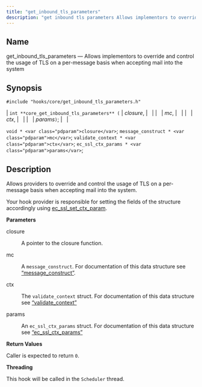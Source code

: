 ```yaml
---
title: "get_inbound_tls_parameters"
description: "get inbound tls parameters Allows implementors to override and control the usage of TLS on a per message basis when accepting mail into the system int core get inbound tls parameters closure mc ctx params void closure message construct mc validate context ctx ec ssl ctx params params Allows providers..."
---
```


<a name="hooks.core.get_inbound_tls_parameters"></a> 
## Name

get_inbound_tls_parameters — Allows implementors to override and control the usage of TLS on a per-message basis when accepting mail into the system

## Synopsis

`#include "hooks/core/get_inbound_tls_parameters.h"`

| `int **core_get_inbound_tls_parameters** (` | <var class="pdparam">closure</var>, |   |
|   | <var class="pdparam">mc</var>, |   |
|   | <var class="pdparam">ctx</var>, |   |
|   | <var class="pdparam">params</var>`)`; |   |

`void * <var class="pdparam">closure</var>`;
`message_construct * <var class="pdparam">mc</var>`;
`validate_context * <var class="pdparam">ctx</var>`;
`ec_ssl_ctx_params * <var class="pdparam">params</var>`;<a name="idp45562480"></a> 
## Description

Allows providers to override and control the usage of TLS on a per-message basis when accepting mail into the system.

Your hook provider is responsible for setting the fields of the structure accordingly using [ec_ssl_set_ctx_param](/momentum/3/3-api/apis-ec-ssl-set-ctx-param).

**<a name="idp45564896"></a> Parameters**

<dl class="variablelist">

<dt>closure</dt>

<dd>

A pointer to the closure function.

</dd>

<dt>mc</dt>

<dd>

A `message_construct`. For documentation of this data structure see [“message_construct”](/momentum/3/3-api/structs-message-construct).

</dd>

<dt>ctx</dt>

<dd>

The `validate_context` struct. For documentation of this data structure see [“validate_context”](/momentum/3/3-api/structs-validate-context)

</dd>

<dt>params</dt>

<dd>

An `ec_ssl_ctx_params` struct. For documentation of this data structure see [“ec_ssl_ctx_params”](/momentum/3/3-api/structs-ec-ssl-ctx-params)

</dd>

</dl>

**<a name="idp37445104"></a> Return Values**

Caller is expected to return `0`.

**<a name="idp37446464"></a> Threading**

This hook will be called in the `Scheduler` thread.